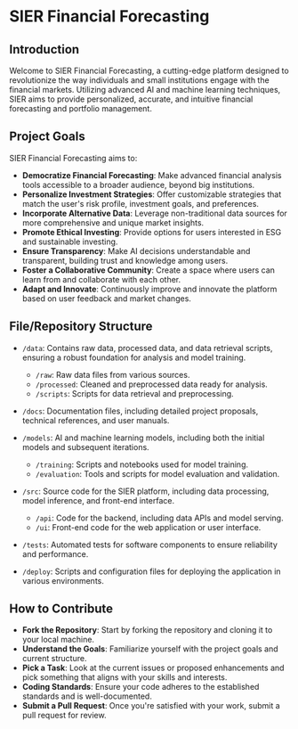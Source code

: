 # SIER Financial Forecasting

## Introduction
Welcome to SIER Financial Forecasting, a cutting-edge platform designed to revolutionize the way individuals and small institutions engage with the financial markets. Utilizing advanced AI and machine learning techniques, SIER aims to provide personalized, accurate, and intuitive financial forecasting and portfolio management.

## Project Goals
SIER Financial Forecasting aims to:

- **Democratize Financial Forecasting**: Make advanced financial analysis tools accessible to a broader audience, beyond big institutions.
- **Personalize Investment Strategies**: Offer customizable strategies that match the user's risk profile, investment goals, and preferences.
- **Incorporate Alternative Data**: Leverage non-traditional data sources for more comprehensive and unique market insights.
- **Promote Ethical Investing**: Provide options for users interested in ESG and sustainable investing.
- **Ensure Transparency**: Make AI decisions understandable and transparent, building trust and knowledge among users.
- **Foster a Collaborative Community**: Create a space where users can learn from and collaborate with each other.
- **Adapt and Innovate**: Continuously improve and innovate the platform based on user feedback and market changes.

## File/Repository Structure

- `/data`: Contains raw data, processed data, and data retrieval scripts, ensuring a robust foundation for analysis and model training.
    - `/raw`: Raw data files from various sources.
    - `/processed`: Cleaned and preprocessed data ready for analysis.
    - `/scripts`: Scripts for data retrieval and preprocessing.

- `/docs`: Documentation files, including detailed project proposals, technical references, and user manuals.

- `/models`: AI and machine learning models, including both the initial models and subsequent iterations.
    - `/training`: Scripts and notebooks used for model training.
    - `/evaluation`: Tools and scripts for model evaluation and validation.

- `/src`: Source code for the SIER platform, including data processing, model inference, and front-end interface.
    - `/api`: Code for the backend, including data APIs and model serving.
    - `/ui`: Front-end code for the web application or user interface.

- `/tests`: Automated tests for software components to ensure reliability and performance.

- `/deploy`: Scripts and configuration files for deploying the application in various environments.

## How to Contribute

- **Fork the Repository**: Start by forking the repository and cloning it to your local machine.
- **Understand the Goals**: Familiarize yourself with the project goals and current structure.
- **Pick a Task**: Look at the current issues or proposed enhancements and pick something that aligns with your skills and interests.
- **Coding Standards**: Ensure your code adheres to the established standards and is well-documented.
- **Submit a Pull Request**: Once you're satisfied with your work, submit a pull request for review.



